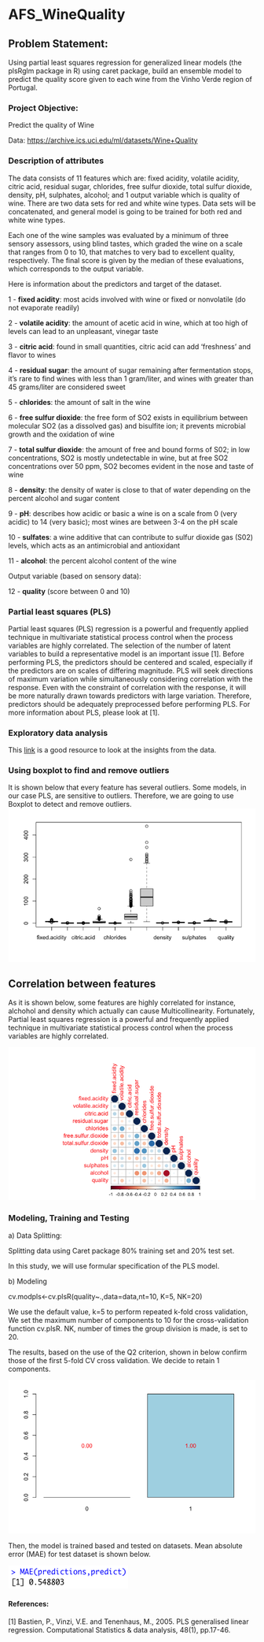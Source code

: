 # AFS_WineQuality

## Problem Statement: 
Using partial least squares regression for generalized linear models (the plsRglm package in R) using caret package, build an ensemble model to predict the quality score given to each wine from the Vinho Verde region of Portugal.

### Project Objective: 
Predict the quality of Wine

Data: https://archive.ics.uci.edu/ml/datasets/Wine+Quality


### Description of attributes
The data consists of 11 features which are: fixed acidity, volatile acidity, citric acid, residual sugar, chlorides, free sulfur dioxide, total sulfur dioxide, density, pH, sulphates, alcohol; and 1 output variable which is quality of wine. There are two data sets for red and white wine types. Data sets will be concatenated, and general model is going to be trained for both red and white wine types.

Each one of the wine samples was evaluated by a  minimum of three sensory assessors, using blind tastes,  which graded the wine on a  scale that ranges from  0  to  10,  that matches to very bad to excellent quality,  respectively.  The final score is given by  the median of these evaluations,  which corresponds to the output variable.

Here is information about the predictors and target of the dataset.

1 - **fixed acidity**: most acids involved with wine or fixed or nonvolatile (do not evaporate readily)

2 - **volatile acidity**: the amount of acetic acid in wine, which at too high of levels can lead to an unpleasant, vinegar taste

3 - **citric acid**: found in small quantities, citric acid can add ‘freshness’ and flavor to wines

4 - **residual sugar**: the amount of sugar remaining after fermentation stops, it’s rare to find wines with less than 1 gram/liter, and wines with greater than 45 grams/liter are considered sweet

5 - **chlorides**: the amount of salt in the wine

6 - **free sulfur dioxide**: the free form of SO2 exists in equilibrium between molecular SO2 (as a dissolved gas) and bisulfite ion; it prevents microbial growth and the oxidation of wine

7 - **total sulfur dioxide**: the amount of free and bound forms of S02; in low concentrations, SO2 is mostly undetectable in wine, but at free SO2 concentrations over 50 ppm, SO2 becomes evident in the nose and taste of wine

8 - **density**: the density of water is close to that of water depending on the percent alcohol and sugar content

9 - **pH**: describes how acidic or basic a wine is on a scale from 0 (very acidic) to 14 (very basic); most wines are between 3-4 on the pH scale

10 - **sulfates**: a wine additive that can contribute to sulfur dioxide gas (S02) levels, which acts as an antimicrobial and antioxidant

11 - **alcohol**: the percent alcohol content of the wine

Output variable (based on sensory data): 

12 - **quality** (score between 0 and 10)


### Partial least squares (PLS)
Partial least squares (PLS) regression is a powerful and frequently applied technique in multivariate statistical process control when the process variables are highly correlated. The selection of the number of latent variables to build a representative model is an important issue [1]. 
Before performing PLS, the predictors should be centered and scaled, especially if the predictors are on scales of differing magnitude.
PLS will seek directions of maximum variation while simultaneously considering correlation with the response. Even with the constraint of correlation with the response, it will be more naturally drawn towards predictors with large variation. Therefore, predictors should be adequately preprocessed before performing PLS.
For more information about PLS, please look at [1].






### Exploratory data analysis
This [link](https://rpubs.com/Daria/57835) is a good resource to look at the insights from the data.


### Using boxplot to find and remove outliers
It is shown below that every feature has several outliers. Some models, in our case PLS, are sensitive to outliers. Therefore, we are going to use Boxplot to detect and remove outliers. 
![alt text](https://github.com/shosseini811/AFS_WineQuality/blob/9025ea8cd9d5efdbd11ff1b32389839462df0c34/Image/boxplot.png)



## Correlation between features
As it is shown below, some features are highly correlated for instance, alchohol and density which actually can cause Multicollinearity. Fortunately, Partial least squares regression is a powerful and frequently applied technique in multivariate statistical process control when the process variables are highly correlated. 

![alt text](https://github.com/shosseini811/AFS_WineQuality/blob/759271d4b55702fcf24b1c94658f12cf74219c54/Image/Correlation.png)

### Modeling, Training and Testing

a) Data Splitting:

Splitting data using Caret package 80% training set and 20% test set.

In this study, we will use formular specification of the PLS model.

b) Modeling

cv.modpls<-cv.plsR(quality~.,data=data,nt=10, K=5, NK=20)

We use the default value, k=5 to perform repeated k-fold cross validation, We set the maximum number of components to 10 for the cross-validation function cv.plsR.
NK, number of times the group division is made, is set to 20.

The results, based on the use of the Q2 criterion, shown in below confirm those of the first 5-fold CV cross validation. We decide to retain 1 components.

![alt_text](https://github.com/shosseini811/AFS_WineQuality/blob/edcf653fa47b5c385b6615dec54c5d3142e8a3ae/Image/Q2_criterion.png)

Then, the model is trained based and tested on datasets. Mean absolute error (MAE) for test dataset is shown below.

![alt text](https://github.com/shosseini811/AFS_WineQuality/blob/9ea0d003e8a126489992737e01cf4354d3aa3047/Image/predictions.png)



#### References:
[1] Bastien, P., Vinzi, V.E. and Tenenhaus, M., 2005. PLS generalised linear regression. Computational Statistics & data analysis, 48(1), pp.17-46.


